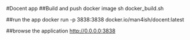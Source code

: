 #Docent app
##Build and push docker image
sh docker_build.sh 

##run the app
docker run -p 3838:3838 docker.io/man4ish/docent:latest

##browse the application
http://0.0.0.0:3838
